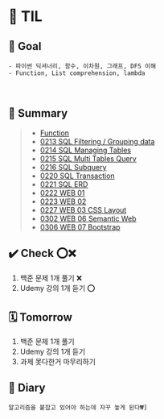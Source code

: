 # 📒 TIL 
## 🎯 Goal 
```
- 파이썬 딕셔너리, 함수, 이차원, 그래프, DFS 이해
- Function, List comprehension, lambda
```
&nbsp;
## 📝 Summary
> - [Function](/Users/synn/Desktop/TIL/Feb/0210/function.md)
> - [0213 SQL Filtering / Grouping data](/Users/synn/Desktop/TIL/Feb/0213/SQL.md)
> - [0214 SQL Managing Tables](/Users/synn/Desktop/TIL/Feb/0214/SQL_Managing_Tables.md)
> - [0215 SQL Multi Tables Query](/Users/synn/Desktop/TIL/Feb/0215/SQL_Multi_Table_Query.md)
> - [0216 SQL Subquery](/Users/synn/Desktop/TIL/Feb/0216/SQL_Subquery.md)
> - [0220 SQL Transaction](/Users/synn/Desktop/TIL/Feb/0220/sql_advanced.md)
> - [0221 SQL ERD](/Users/synn/Desktop/TIL/Feb/0221/sql_advanced.md)
> - [0222 WEB 01](/Users/synn/Desktop/TIL/Feb/0222/web01.md)
> - [0223 WEB 02](/Users/synn/Desktop/TIL/Feb/0223/web02.md)
> - [0227 WEB 03 CSS Layout](/Users/synn/Desktop/TIL/Feb/0227/WEB03_CSS_Layout.md)
> - [0302 WEB 06 Semantic Web](/Users/synn/Desktop/TIL/Mar/0302/WEB06.md)
> - [0306 WEB 07 Bootstrap](/Users/synn/Desktop/TIL/Mar/0307/Bootstrap.md)
&nbsp;

## ✔️ Check ⭕️❌
1. 백준 문제 1개 풀기 ❌ 
2. Udemy 강의 1개 듣기 ⭕️


## 🗓 Tomorrow
1. 백준 문제 1개 풀기 
2. Udemy 강의 1개 듣기
3. 과제 못다한거 마무리하기


## 💭 Diary
```
알고리즘을 붙잡고 있어야 하는데 자꾸 놓게 된다₩]
```
